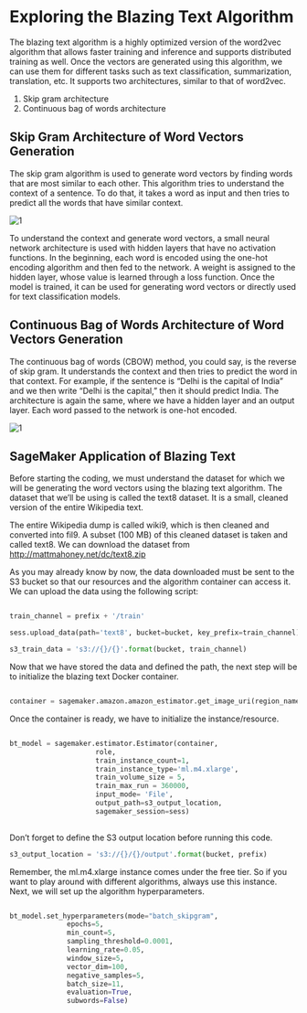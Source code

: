 
# Exploring the Blazing Text Algorithm

The blazing text algorithm is a highly optimized version of the word2vec algorithm that allows faster training and inference and supports distributed training as well. Once the vectors are generated using this algorithm, we can use them for different tasks such as text classification, summarization, translation, etc. It supports two architectures, similar to that of word2vec.

1. Skip gram architecture
2. Continuous bag of words architecture

## Skip Gram Architecture of Word Vectors Generation

The skip gram algorithm is used to generate word vectors by finding words that are most similar to each other. This algorithm tries to understand the context of a sentence. To do that, it takes a word as input and then tries to predict all the words that have similar context.


![1](https://user-images.githubusercontent.com/23625821/121797858-37fa3c00-cc23-11eb-8e81-0ddefbbb2bc4.png)


To understand the context and generate word vectors, a small neural network architecture is used with hidden layers that have no activation functions. In the
beginning, each word is encoded using the one-hot encoding algorithm and then fed to the network. A weight is assigned to the hidden layer, whose value is learned through a loss function. Once the model is trained, it can be used for generating word vectors or directly used for text classification models.



## Continuous Bag of Words Architecture of Word Vectors Generation

The continuous bag of words (CBOW) method, you could say, is the reverse of skip gram. It understands the context and then tries to predict the word in that context. For example, if the sentence is “Delhi is the capital of India” and we then write “Delhi is the capital,” then it should predict India. The architecture is again the same, where we have a hidden layer and an output layer. Each word passed to the network is one-hot encoded.


![1](https://user-images.githubusercontent.com/23625821/121797933-96271f00-cc23-11eb-8c43-1c4b0e9dd09a.png)


## SageMaker Application of Blazing Text

Before starting the coding, we must understand the dataset for which we will be generating the word vectors using the blazing text algorithm. The dataset that we’ll be using is called the text8 dataset. It is a small, cleaned version of the entire Wikipedia text.


The entire Wikipedia dump is called wiki9, which is then cleaned and converted into fil9. A subset (100 MB) of this cleaned dataset is taken and called text8. We can download the dataset from http://mattmahoney.net/dc/text8.zip 

As you may already know by now, the data downloaded must be sent to the S3 bucket so that our resources and the algorithm container can access it. We can upload
the data using the following script:

```py 

train_channel = prefix + '/train'

sess.upload_data(path='text8', bucket=bucket, key_prefix=train_channel)

s3_train_data = 's3://{}/{}'.format(bucket, train_channel)

```

Now that we have stored the data and defined the path, the next step will be to initialize the blazing text Docker container.

```py

container = sagemaker.amazon.amazon_estimator.get_image_uri(region_name, "blazingtext", "latest")

```

Once the container is ready, we have to initialize the instance/resource.
```py

bt_model = sagemaker.estimator.Estimator(container,
                     role,
                     train_instance_count=1,
                     train_instance_type='ml.m4.xlarge',
                     train_volume_size = 5,
                     train_max_run = 360000,
                     input_mode= 'File',
                     output_path=s3_output_location,
                     sagemaker_session=sess)
                     
```

Don’t forget to define the S3 output location before running this code.

```py
s3_output_location = 's3://{}/{}/output'.format(bucket, prefix)
```

Remember, the ml.m4.xlarge instance comes under the free tier. So if you want to play around with different algorithms, always use this instance. Next, we will
set up the algorithm hyperparameters.

```py

bt_model.set_hyperparameters(mode="batch_skipgram",
              epochs=5,
              min_count=5,
              sampling_threshold=0.0001,
              learning_rate=0.05,
              window_size=5,
              vector_dim=100,
              negative_samples=5,
              batch_size=11,
              evaluation=True,
              subwords=False)
              

```


